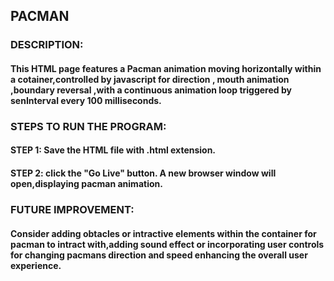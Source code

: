 ## PACMAN
### DESCRIPTION:
#### This HTML page features a Pacman animation moving horizontally within a cotainer,controlled by javascript for direction , mouth animation ,boundary reversal ,with a continuous animation loop triggered by senInterval every 100 milliseconds.
### STEPS TO RUN THE PROGRAM:
#### STEP 1: Save the HTML file with .html extension.
#### STEP 2: click the "Go Live" button. A new browser window will open,displaying pacman animation.
### FUTURE IMPROVEMENT:
#### Consider adding obtacles or intractive elements within the container for pacman to intract with,adding sound effect or incorporating user controls for changing pacmans direction and speed enhancing the overall user experience.
